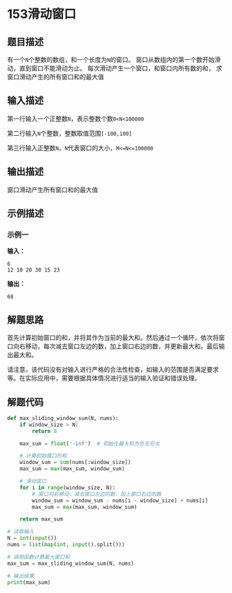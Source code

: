 # 153滑动窗口

## 题目描述

有一个`N`个整数的数组，和一个长度为`N`的窗口。 窗口从数组内的第一个数开始滑动，直到窗口不能滑动为止。 每次滑动产生一个窗口，和窗口内所有数的和， 求窗口滑动产生的所有窗口和的最大值

## 输入描述

第一行输入一个正整数`N`，表示整数个数`0<N<100000` 

第二行输入`N`个整数，整数取值范围`[-100,100]`

 第三行输入正整数`N`，`N`代表窗口的大小，`M<=N<=100000`

## 输出描述

窗口滑动产生所有窗口和的最大值

## 示例描述

### 示例一

**输入：**

```text
6
12 10 20 30 15 23
```

**输出：**

```text
68
```

## 解题思路

首先计算初始窗口的和，并将其作为当前的最大和。然后通过一个循环，依次将窗口向右移动，每次减去窗口左边的数，加上窗口右边的数，并更新最大和。最后输出最大和。

请注意，该代码没有对输入进行严格的合法性检查，如输入的范围是否满足要求等。在实际应用中，需要根据具体情况进行适当的输入验证和错误处理。

## 解题代码

```python
def max_sliding_window_sum(N, nums):
    if window_size > N:
        return 0

    max_sum = float('-inf')  # 初始化最大和为负无穷大

    # 计算初始窗口的和
    window_sum = sum(nums[:window_size])
    max_sum = max(max_sum, window_sum)

    # 滑动窗口
    for i in range(window_size, N):
        # 窗口向右移动，减去窗口左边的数，加上窗口右边的数
        window_sum = window_sum - nums[i - window_size] + nums[i]
        max_sum = max(max_sum, window_sum)

    return max_sum

# 读取输入
N = int(input())
nums = list(map(int, input().split()))

# 调用函数计算最大窗口和
max_sum = max_sliding_window_sum(N, nums)

# 输出结果
print(max_sum)
```

